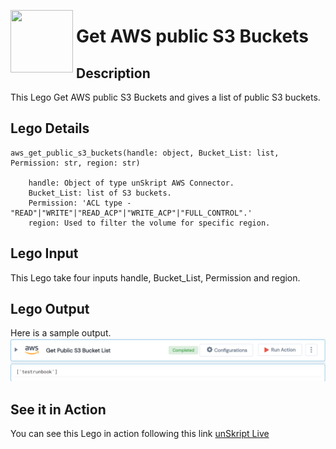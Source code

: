 [<img align="left" src="https://unskript.com/assets/favicon.png" width="100" height="100" style="padding-right: 5px">](https://unskript.com/assets/favicon.png) 
<h1>Get AWS public S3 Buckets</h1>

## Description
This Lego Get AWS public S3 Buckets and gives a list of public S3 buckets.


## Lego Details

    aws_get_public_s3_buckets(handle: object, Bucket_List: list, Permission: str, region: str)

        handle: Object of type unSkript AWS Connector.
        Bucket_List: list of S3 buckets.
        Permission: 'ACL type - "READ"|"WRITE"|"READ_ACP"|"WRITE_ACP"|"FULL_CONTROL".'
        region: Used to filter the volume for specific region.

## Lego Input
This Lego take four inputs handle, Bucket_List, Permission and region.

## Lego Output
Here is a sample output.
<img src="./1.png">


## See it in Action

You can see this Lego in action following this link [unSkript Live](https://unskript.com)
